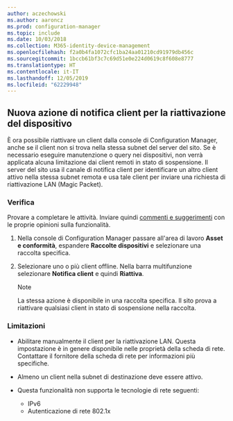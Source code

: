 ```yaml
---
author: aczechowski
ms.author: aaroncz
ms.prod: configuration-manager
ms.topic: include
ms.date: 10/03/2018
ms.collection: M365-identity-device-management
ms.openlocfilehash: f2a0b4fa1072cfc1ba24aa01210cd91979db456c
ms.sourcegitcommit: 1bccb61bf3c7c69d51e0e224d0619c8f608e8777
ms.translationtype: HT
ms.contentlocale: it-IT
ms.lasthandoff: 12/05/2019
ms.locfileid: "62229948"
---
```

## <a name="bkmk_wakeup"></a> Nuova azione di notifica client per la riattivazione del dispositivo
<!--1317364-->

È ora possibile riattivare un client dalla console di Configuration Manager, anche se il client non si trova nella stessa subnet del server del sito. Se è necessario eseguire manutenzione o query nei dispositivi, non verrà applicata alcuna limitazione dai client remoti in stato di sospensione. Il server del sito usa il canale di notifica client per identificare un altro client attivo nella stessa subnet remota e usa tale client per inviare una richiesta di riattivazione LAN (Magic Packet).


### <a name="try-it-out"></a>Verifica

Provare a completare le attività. Inviare quindi [commenti e suggerimenti](/sccm/core/understand/find-help#product-feedback) con le proprie opinioni sulla funzionalità.

1. Nella console di Configuration Manager passare all'area di lavoro **Asset e conformità**, espandere **Raccolte dispositivi** e selezionare una raccolta specifica.  

2. Selezionare uno o più client offline. Nella barra multifunzione selezionare **Notifica client** e quindi **Riattiva**.  

    > [!Note]  
    > La stessa azione è disponibile in una raccolta specifica. Il sito prova a riattivare qualsiasi client in stato di sospensione nella raccolta.  


### <a name="limitations"></a>Limitazioni

- Abilitare manualmente il client per la riattivazione LAN. Questa impostazione è in genere disponibile nelle proprietà della scheda di rete. Contattare il fornitore della scheda di rete per informazioni più specifiche.  

- Almeno un client nella subnet di destinazione deve essere attivo. 

- Questa funzionalità non supporta le tecnologie di rete seguenti:  
    - IPv6
    - Autenticazione di rete 802.1x 


